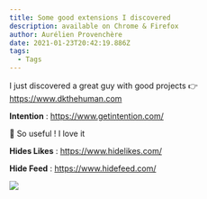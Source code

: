 ```yaml
---
title: Some good extensions I discovered
description: available on Chrome & Firefox
author: Aurélien Provenchère
date: 2021-01-23T20:42:19.886Z
tags:
  - Tags
---
```

I just discovered a great guy with good projects 👉 https://www.dkthehuman.com



**Intention** : https://www.getintention.com/

🙏 So useful ! I love it



**Hides Likes** : https://www.hidelikes.com/



**Hide Feed** : https://www.hidefeed.com/





![](/static/img/capture.png)